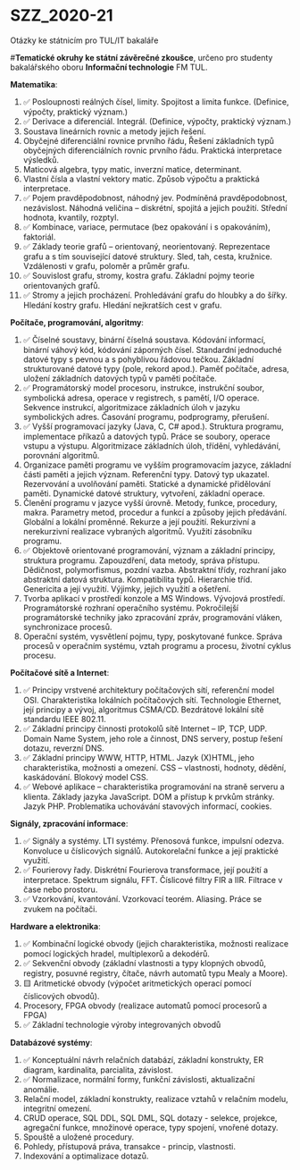 # SZZ_2020-21
Otázky ke státnicím pro TUL/IT bakaláře


#**Tematické okruhy ke státní závěrečné zkoušce**, určeno pro studenty bakalářského oboru **Informační technologie** FM TUL.

**Matematika**:
1. ✅ Posloupnosti reálných čísel, limity. Spojitost a limita funkce. (Definice, výpočty, praktický význam.)
2. ✅ Derivace a diferenciál. Integrál. (Definice, výpočty, praktický význam.)
3. Soustava lineárních rovnic a metody jejich řešení.
4. Obyčejné diferenciální rovnice prvního řádu, Řešení základních typů obyčejných diferenciálních rovnic prvního řádu. Praktická interpretace výsledků.
5. Maticová algebra, typy matic, inverzní matice, determinant.
6. Vlastní čísla a vlastní vektory matic. Způsob výpočtu a praktická interpretace.
7. ✅ Pojem pravděpodobnost, náhodný jev. Podmíněná pravděpodobnost, nezávislost. Náhodná veličina – diskrétní, spojitá a jejich použití. Střední hodnota, kvantily, rozptyl.
8. ✅ Kombinace, variace, permutace (bez opakování i s opakováním), faktoriál.
9. ✅ Základy teorie grafů – orientovaný, neorientovaný. Reprezentace grafu a s tím související datové struktury. Sled, tah, cesta, kružnice. Vzdálenosti v grafu, poloměr a průměr grafu.
10. ✅ Souvislost grafu, stromy, kostra grafu. Základní pojmy teorie orientovaných grafů.
11. ✅ Stromy a jejich procházení. Prohledávání grafu do hloubky a do šířky. Hledání kostry grafu. Hledání nejkratších cest v grafu.

**Počítače, programování, algoritmy**:
1. ✅ Číselné soustavy, binární číselná soustava. Kódování informací, binární váhový kód, kódování záporných čísel. Standardní jednoduché datové typy s pevnou a s pohyblivou řádovou tečkou. Základní strukturované datové typy (pole, rekord apod.). Paměť počítače, adresa, uložení základních datových typů v paměti počítače.
2. ✅ Programátorský model procesoru, instrukce, instrukční soubor, symbolická adresa, operace v registrech, s pamětí, I/O operace. Sekvence instrukcí, algoritmizace základních úloh v jazyku symbolických adres. Časování programu, podprogramy, přerušení.
3. ✅ Vyšší programovací jazyky (Java, C, C# apod.). Struktura programu, implementace příkazů a datových typů. Práce se soubory, operace vstupu a výstupu. Algoritmizace základních úloh, třídění, vyhledávání, porovnání algoritmů.
4. Organizace paměti programu ve vyšším programovacím jazyce, základní části paměti a jejich význam. Referenční typy. Datový typ ukazatel. Rezervování a uvolňování paměti. Statické a dynamické přidělování paměti. Dynamické datové struktury, vytvoření, základní operace.
5. Členění programu v jazyce vyšší úrovně. Metody, funkce, procedury, makra. Parametry metod, procedur a funkcí a způsoby jejich předávání. Globální a lokální proměnné. Rekurze a její použití. Rekurzivní a nerekurzivní realizace vybraných algoritmů. Využití zásobníku programu.
6. ✅ Objektově orientované programování, význam a základní principy, struktura programu. Zapouzdření, data metody, správa přístupu. Dědičnost, polymorfismus, pozdní vazba. Abstraktní třídy, rozhraní jako abstraktní datová struktura. Kompatibilita typů. Hierarchie tříd. Genericita a její využití. Výjimky, jejich využití a ošetření.
7. Tvorba aplikací v prostředí konzole a MS Windows. Vývojová prostředí. Programátorské rozhraní operačního systému. Pokročilejší programátorské techniky jako zpracování zpráv, programování vláken, synchronizace procesů.
8. Operační systém, vysvětlení pojmu, typy, poskytované funkce. Správa procesů v operačním systému, vztah programu a procesu, životní cyklus procesu. 

**Počítačové sítě a Internet**:
1. ✅ Principy vrstvené architektury počítačových sítí, referenční model OSI. Charakteristika lokálních počítačových sítí. Technologie Ethernet, její principy a vývoj, algoritmus CSMA/CD. Bezdrátové lokální sítě standardu IEEE 802.11.
2. ✅ Základní principy činnosti protokolů sítě Internet – IP, TCP, UDP. Domain Name System, jeho role a činnost, DNS servery, postup řešení dotazu, reverzní DNS.
3. ✅ Základní principy WWW, HTTP, HTML. Jazyk (X)HTML, jeho charakteristika, možnosti a omezení. CSS – vlastnosti, hodnoty, dědění, kaskádování. Blokový model CSS.
4. ✅ Webové aplikace – charakteristika programování na straně serveru a klienta. Základy jazyka JavaScript. DOM a přístup k prvkům stránky. Jazyk PHP. Problematika uchovávání stavových informací, cookies.

**Signály, zpracování informace**:
1. ✅ Signály a systémy. LTI systémy. Přenosová funkce, impulsní odezva. Konvoluce u číslicových signálů. Autokorelační funkce a její praktické využití. 
2. ✅ Fourierovy řady. Diskrétní Fourierova transformace, její použití a interpretace. Spektrum signálu, FFT. Číslicové filtry FIR a IIR. Filtrace v čase nebo prostoru.
3. ✅ Vzorkování, kvantování. Vzorkovací teorém. Aliasing. Práce se zvukem na počítači.

**Hardware a elektronika**:
1. ✅ Kombinační logické obvody (jejich charakteristika, možnosti realizace pomocí logických hradel, multiplexorů a dekodérů.
2. ✅ Sekvenční obvody (základní vlastnosti a typy klopných obvodů, registry, posuvné registry, čítače, návrh automatů typu Mealy a Moore).
3. 🟨 Aritmetické obvody (výpočet aritmetických operací pomocí číslicových obvodů).
4. Procesory, FPGA obvody (realizace automatů pomocí procesorů a FPGA)
5. ✅ Základní technologie výroby integrovaných obvodů

**Databázové systémy**:
1. ✅ Konceptuální návrh relačních databází, základní konstrukty, ER diagram, kardinalita, parcialita, závislost.
2. ✅ Normalizace, normální formy, funkční závislosti, aktualizační anomálie.
3. Relační model, základní konstrukty, realizace vztahů v relačním modelu, integritní omezení.
4. CRUD operace, SQL DDL, SQL DML, SQL dotazy - selekce, projekce, agregační funkce, množinové operace, typy spojení, vnořené dotazy.
5. Spouště a uložené procedury.
6. Pohledy, přístupová práva, transakce - princip, vlastnosti.
7. Indexování a optimalizace dotazů. 
